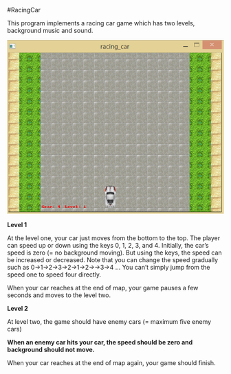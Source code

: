 #RacingCar
<p>This program implements a racing car game which has two levels, background music and sound.</p>

<p align="center">
<img src="https://github.com/eduardotrejo/GameDevelopment/blob/master/RacingCar/racing_car.png"/>
</p>
<b>Level 1</b>
<p>At the level one, your car just moves from the bottom to the top. The player can speed up or down using the keys 0, 1, 2, 3, and 4. Initially, the car’s speed is zero (= no background moving). But using the keys, the speed can be increased or decreased. Note that you can change the speed gradually such as 0->1->2->3->2->1->2->->3->4 ... You can’t simply jump from the speed one to speed four directly.</p>
<p>When your car reaches at the end of map, your game pauses a few seconds and moves to the level two.
</p>
<b>Level 2</b>
<p>At level two, the game should have enemy cars (= maximum five enemy cars)</p>

<b>When an enemy car hits your car, the speed should be zero and background should not move.</b>
<p>When your car reaches at the end of map again, your game should finish.</p>
